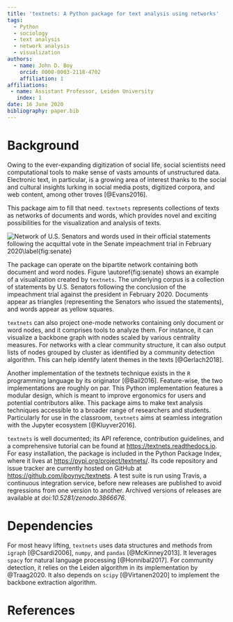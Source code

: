 ```yaml
---
title: 'textnets: A Python package for text analysis using networks'
tags:
  - Python
  - sociology
  - text analysis
  - network analysis
  - visualization
authors:
  - name: John D. Boy
    orcid: 0000-0003-2118-4702
    affiliation: 1
affiliations:
 - name: Assistant Professor, Leiden University
   index: 1
date: 16 June 2020
bibliography: paper.bib
---
```


# Background

Owing to the ever-expanding digitization of social life, social scientists need
computational tools to make sense of vasts amounts of unstructured data.
Electronic text, in particular, is a growing area of interest thanks to the
social and cultural insights lurking in social media posts, digitized corpora,
and web content, among other troves [@Evans2016].

This package aim to fill that need. `textnets` represents collections of texts
as networks of documents and words, which provides novel and exciting
possibilities for the visualization and analysis of texts.

![Network of U.S. Senators and words used in their official statements
following the acquittal vote in the Senate impeachment trial in February
2020\label{fig:senate}](impeachment-statements.png)

The package can operate on the bipartite network containing both document and
word nodes. Figure \autoref{fig:senate} shows an example of a visualization
created by `textnets`. The underlying corpus is a collection of statements by
U.S. Senators following the conclusion of the impeachment trial against the
president in February 2020. Documents appear as triangles (representing the
Senators who issued the statements), and words appear as yellow squares.

`textnets` can also project one-mode networks containing only document or word
nodes, and it comprises tools to analyze them. For instance, it can visualize a
backbone graph with nodes scaled by various centrality measures. For networks
with a clear community structure, it can also output lists of nodes grouped by
cluster as identified by a community detection algorithm. This can help
identify latent themes in the texts [@Gerlach2018].

Another implementation of the textnets technique exists in the `R` programming
language by its originator [@Bail2016]. Feature-wise, the two implementations
are roughly on par. This Python implementation features a modular design, which
is meant to improve ergonomics for users and potential contributors alike. This
package aims to make text analysis techniques accessible to a broader range of
researchers and students. Particularly for use in the classroom, `textnets`
aims at seamless integration with the Jupyter ecosystem [@Kluyver2016].

`textnets` is well documented; its API reference, contribution guidelines, and
a comprehensive tutorial can be found at <https://textnets.readthedocs.io>. For
easy installation, the package is included in the Python Package Index, where
it lives at <https://pypi.org/project/textnets/>. Its code repository and issue
tracker are currently hosted on GitHub at
<https://github.com/jboynyc/textnets>. A test suite is run using Travis, a
continuous integration service, before new releases are published to avoid
regressions from one version to another. Archived versions of releases are
available at _doi:10.5281/zenodo.3866676_.

# Dependencies

For most heavy lifting, `textnets` uses data structures and methods from
`igraph` [@Csardi2006], `numpy`, and `pandas` [@McKinney2013]. It leverages
`spacy` for natural language processing [@Honnibal2017]. For community
detection, it relies on the Leiden algorithm in its implementation by
@Traag2020. It also depends on `scipy` [@Virtanen2020] to implement the
backbone extraction algorithm.

# References

